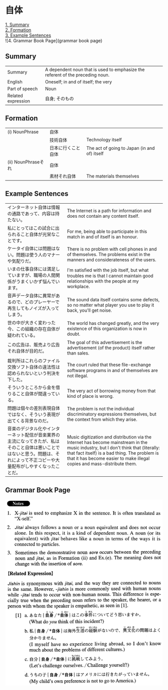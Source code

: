 # 自体

[1. Summary](#summary)<br>
[2. Formation](#formation)<br>
[3. Example Sentences](#example-sentences)<br>
![4. Grammar Book Page](grammar book page)<br>


## Summary

<table><tr>   <td>Summary</td>   <td>A dependent noun that is used to emphasize the referent of the preceding noun.</td></tr><tr>   <td>English</td>   <td>Oneself; in and of itself; the very</td></tr><tr>   <td>Part of speech</td>   <td>Noun</td></tr><tr>   <td>Related expression</td>   <td>自身; そのもの</td></tr></table>

## Formation

<table class="table"><tbody><tr class="tr head"><td class="td"><span class="numbers">(i)</span> <span class="bold">NounPhrase</span></td><td class="td"><span class="concept">自体</span></td><td class="td"></td></tr><tr class="tr"><td class="td"></td><td class="td"><span>技術</span><span class="concept">自体</span></td><td class="td"><span>Technology itself</span></td></tr><tr class="tr"><td class="td"></td><td class="td"><span>日本に行くこと</span><span class="concept">自体</span></td><td class="td"><span>The act of going to Japan (in and of) itself</span></td></tr><tr class="tr head"><td class="td"><span class="numbers">(ii)</span> <span class="bold">NounPhraseそれ</span></td><td class="td"><span class="concept">自体</span></td><td class="td"></td></tr><tr class="tr"><td class="td"></td><td class="td"><span>素材それ</span><span class="concept">自体</span></td><td class="td"><span>The materials themselves</span></td></tr></tbody></table>

## Example Sentences

<table><tr>   <td>インターネット自体は情報の通路であって、内容は持たない。</td>   <td>The Internet is a path for information and does not contain any content itself.</td></tr><tr>   <td>私にとってはこの試合に出られること自体が光栄なことです。</td>   <td>For me, being able to participate in this match in and of itself is an honour.</td></tr><tr>   <td>ケータイ自体には問題はない。問題は使う人のマナーや気配りだ。</td>   <td>There is no problem with cell phones in and of themselves. The problems exist in the manners and considerateness of the users.</td></tr><tr>   <td>いまの仕事自体には満足していますが、職場の人間関係がうまくいかず悩んでいます。</td>   <td>I'm satisﬁed with the job itself, but what troubles me is that I cannot maintain good relationships with the people at my workplace.</td></tr><tr>   <td>音声データ自体に異常があるので、どのプレーヤーで再生してもノイズが入ってしまう。</td>   <td>The sound data itself contains some defects, so no matter what player you use to play it back, you'll get noise.</td></tr><tr>   <td>世の中が大きく変わった今、この組織の存在自体が疑われている。</td>   <td>The world has changed greatly, and the very existence of this organization is now in doubt.</td></tr><tr>   <td>この広告は、販売より広告それ自体が目的だ。</td>   <td>The goal of this advertisement is the advertisement (of the product) itself rather than sales.</td></tr><tr>   <td>裁判所はこれらのファイル交換ソフト自体の違法性は認められないという判決を下した。</td>   <td>The court ruled that these ﬁle-exchange software programs in and of themselves are not illegal.</td></tr><tr>   <td>そういうところから金を借りること自体が間違っている。</td>   <td>The very act of borrowing money from that kind of place is wrong.</td></tr><tr>   <td>問題は個々の差別表現自体ではなく、そういう表現が出てくる背景なのだ。</td>   <td>The problem is not the individual discriminatory expressions themselves, but the context from which they arise.</td></tr><tr>   <td>音楽のデジタル化やインターネット配信が音楽業界の主流になってきたが、私はそのこと自体は悪いことではないと思う。問題は、それによって不正コピーや大量配布がしやすくなったことだ。</td>   <td>Music digitization and distribution via the Internet has become mainstream in the music industry, but I don't think that (literally: that fact itself) is a bad thing. The problem is that it has become easier to make illegal copies and mass-distribute them.</td></tr></table>

## Grammar Book Page

![](../img/Advanced自体.png)

